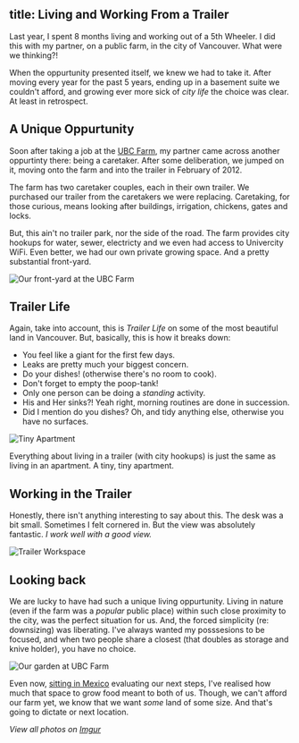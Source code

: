 title: Living and Working From a Trailer
---

<p class="big">Last year, I spent 8 months living and working out of a 5th Wheeler. I did this with my partner, on a public farm, in the city of Vancouver. What were we thinking?!</p>

When the oppurtunity presented itself, we knew we had to take it. After moving every year for the past 5 years, ending up in a basement suite we couldn't afford, and growing ever more sick of *city life* the choice was clear. At least in retrospect.

## A Unique Oppurtunity

Soon after taking a job at the [UBC Farm](http://ubcfarm.ca), my partner came across another oppurtinty there: being a caretaker. After some deliberation, we jumped on it, moving onto the farm and into the trailer in February of 2012. 

The farm has two caretaker couples, each in their own trailer. We purchased our trailer from the caretakers we were replacing. Caretaking, for those curious, means looking after buildings, irrigation, chickens, gates and locks.

But, this ain't no trailer park, nor the side of the road. The farm provides city hookups for water, sewer, electricty and we even had access to Univercity WiFi. Even better, we had our own private growing space. And a pretty substantial front-yard.

![Our front-yard at the UBC Farm](http://i.imgur.com/Hm5tpla.jpg "Our front-yard at the UBC Farm")

## Trailer Life

Again, take into account, this is *Trailer Life* on some of the most beautiful land in Vancouver. But, basically, this is how it breaks down:

- You feel like a giant for the first few days.
- Leaks are pretty much your biggest concern.
- Do your dishes! (otherwise there's no room to cook).
- Don't forget to empty the poop-tank!
- Only one person can be doing a *standing* activity.
- His and Her sinks?! Yeah right, morning routines are done in succession.
- Did I mention do you dishes? Oh, and tidy anything else, otherwise you have no surfaces.

![Tiny Apartment](http://i.imgur.com/cwNHubk.jpg "The inside of our 5th-wheeler")

Everything about living in a trailer (with city hookups) is just the same as living in an apartment. A tiny, tiny apartment.

## Working in the Trailer

Honestly, there isn't anything interesting to say about this. The desk was a bit small. Sometimes I felt cornered in. But the view was absolutely fantastic. *I work well with a good view.*

![Trailer Workspace](http://i.imgur.com/QSTzPHh.jpg "Sometimes I sit, sometimes I stand")

## Looking back

We are lucky to have had such a unique living oppurtunity. Living in nature (even if the farm was a *popular* public place) within such close proximity to the city, was the perfect situation for us. And, the forced simplicity (re: downsizing) was liberating. I've always wanted my posssesions to be focused, and when two people share a closest (that doubles as storage and knive holder), you have no choice.

![Our garden at UBC Farm](http://i.imgur.com/DkgMiWY.jpg "Our garden at its peak, even the weeds")

Even now, [sitting in Mexico](http://vivaoaxaca2013.wordpress.com) evaluating our next steps, I've realised how much that space to grow food meant to both of us. Though, we can't afford our farm yet, we know that we want *some* land of some size. And that's going to dictate or next location.

*View all photos on [Imgur](http://imgur.com/a/TZn1Y)*

